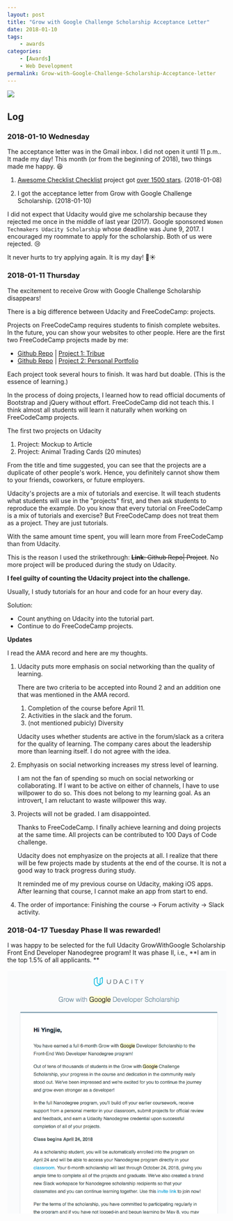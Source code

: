 ```yaml
---
layout: post
title: "Grow with Google Challenge Scholarship Acceptance Letter"
date: 2018-01-10
tags:
	- awards
categories:
	- [Awards]
	- Web Development
permalink: Grow-with-Google-Challenge-Scholarship-Acceptance-letter
---
```


<img src="/img/2018-01-10-Grow-with-Google-Challenge-Scholarship-acceptance-letter.png"> 

<!-- more -->

## Log

### 2018-01-10 Wednesday
The acceptance letter was in the Gmail inbox. I did not open it until 11 p.m.. It made my day! This month (or from the beginning of 2018), two things made me happy. 😆

1. [Awesome Checklist Checklist](https://github.com/huyingjie/Checklist-Checklist) project got [over 1500 stars](http://yingjiehu.com/awesome-checklist-checklist/). (2018-01-08)

2. I got the acceptance letter from Grow with Google Challenge Scholarship. (2018-01-10)

I did not expect that Udacity would give me scholarship because they rejected me once in the middle of last year (2017). Google sponsored `Women Techmakers Udacity Scholarship` whose deadline was June 9, 2017. I encouraged my roommate to apply for the scholarship. Both of us were rejected. 😢

It never hurts to try applying again. It is my day! 🌈☀️

### 2018-01-11 Thursday

The excitement to receive Grow with Google Challenge Scholarship disappears!

There is a big difference between Udacity and FreeCodeCamp: projects.

Projects on FreeCodeCamp requires students to finish complete websites. In the future, you can show your websites to other people. Here are the first two FreeCodeCamp projects made by me:

* [Github Repo](https://github.com/huyingjie/tribute-zhugeliang) | [Project 1: Tribue](http://zhugeliang.yingjiehu.com/)
* [Github Repo](https://github.com/huyingjie/projects-page) | [Project 2: Personal Portfolio](http://projects.yingjiehu.com/)

Each project took several hours to finish. It was hard but doable. (This is the essence of learning.)

In the process of doing projects, I learned how to read official documents of Bootstrap and jQuery without effort. FreeCodeCamp did not teach this. I think almost all students will learn it naturally when working on FreeCodeCamp projects.

The first two projects on Udacity

1. Project: Mockup to Article
2. Project: Animal Trading Cards (20 minutes)

From the title and time suggested, you can see that the projects are a duplicate of other people's work. Hence, you definitely cannot show them to your friends, coworkers, or future employers.

Udacity's projects are a mix of tutorials and exercise. It will teach students what students will use in the "projects" first, and then ask students to reproduce the example. Do you know that every tutorial on FreeCodeCamp is a mix of tutorials and exercise? But FreeCodeCamp does not treat them as a project. They are just tutorials.

With the same amount time spent, you will learn more from FreeCodeCamp than from Udacity.

This is the reason I used the strikethrough: <del>**Link**: Github Repo| Project</del>. No more project will be produced during the study on Udacity.

**I feel guilty of counting the Udacity project into the challenge.**

Usually, I study tutorials for an hour and code for an hour every day.

Solution:

* Count anything on Udacity into the tutorial part.
* Continue to do FreeCodeCamp projects.


**Updates**

I read the AMA record and here are my thoughts.

1. Udacity puts more emphasis on social networking than the quality of learning.

	There are two criteria to be accepted into Round 2 and an addition one that was mentioned in the AMA record.

	1. Completion of the course before April 11.
	2. Activities in the slack and the forum.
	3. (not mentioned pubicly) Diversity

	Udacity uses whether students are active in the forum/slack as a critera for the quality of learning. The company cares about the leadership more than learning itself. I do not agree with the idea.

2. Emphyasis on social networking increases my stress level of learning.

	I am not the fan of spending so much on social networking or collaborating. If I want to be active on either of channels, I have to use willpower to do so. This does not belong to my learning goal. As an introvert, I am reluctant to waste willpower this way.

3. Projects will not be graded. I am disappointed.

	Thanks to FreeCodeCamp. I finally achieve learning and doing projects at the same time. All projects can be contributed to 100 Days of Code challenge.

	Udacity does not emphyasize on the projects at all. I realize that there will be few projects made by students at the end of the course. It is not a good way to track progress during study.

	It reminded me of my previous course on Udacity, making iOS apps. After learning that course, I cannot make an app from start to end.

4. The order of importance: Finishing the course -> Forum activity -> Slack activity.

### 2018-04-17 Tuesday Phase II was rewarded!

I was happy to be selected for the full Udacity GrowWithGoogle Scholarship Front End Developer Nanodegree program! It was phase II, i.e., **I am in the top 1.5% of all applicants. **

<img src="/img/2018-04-23-Grow-with-Google-Challenge-Scholarship-acceptance.png"> 
